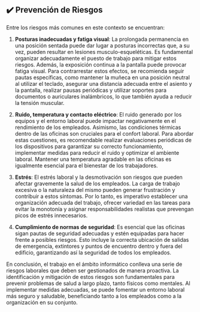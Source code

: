 ## ✔️ Prevención de Riesgos

Entre los riesgos más comunes en este contexto se encuentran:

1. **Posturas inadecuadas y fatiga visual**: La prolongada permanencia en una posición sentada puede dar lugar a posturas incorrectas que, a su vez, pueden resultar en lesiones musculo-esqueléticas. Es fundamental organizar adecuadamente el puesto de trabajo para mitigar estos riesgos. Además, la exposición continua a la pantalla puede provocar fatiga visual. Para contrarrestar estos efectos, se recomienda seguir pautas específicas, como mantener la muñeca en una posición neutral al utilizar el teclado, asegurar una distancia adecuada entre el asiento y la pantalla, realizar pausas periódicas y utilizar soportes para documentos o auriculares inalámbricos, lo que también ayuda a reducir la tensión muscular.

2. **Ruido, temperatura y contacto eléctrico**: El ruido generado por los equipos y el entorno laboral puede impactar negativamente en el rendimiento de los empleados. Asimismo, las condiciones térmicas dentro de las oficinas son cruciales para el confort laboral. Para abordar estas cuestiones, es recomendable realizar evaluaciones periódicas de los dispositivos para garantizar su correcto funcionamiento, implementar medidas para reducir el ruido y optimizar el ambiente laboral. Mantener una temperatura agradable en las oficinas es igualmente esencial para el bienestar de los trabajadores.

3. **Estrés**: El estrés laboral y la desmotivación son riesgos que pueden afectar gravemente la salud de los empleados. La carga de trabajo excesiva o la naturaleza del mismo pueden generar frustración y contribuir a estos síntomas. Por lo tanto, es imperativo establecer una organización adecuada del trabajo, ofrecer variedad en las tareas para evitar la monotonía y asignar responsabilidades realistas que prevengan picos de estrés innecesarios.

4. **Cumplimiento de normas de seguridad**: Es esencial que las oficinas sigan pautas de seguridad adecuadas y estén equipadas para hacer frente a posibles riesgos. Esto incluye la correcta ubicación de salidas de emergencia, extintores y puntos de encuentro dentro y fuera del edificio, garantizando así la seguridad de todos los empleados.

En conclusión, el trabajo en el ámbito informático conlleva una serie de riesgos laborales que deben ser gestionados de manera proactiva. La identificación y mitigación de estos riesgos son fundamentales para prevenir problemas de salud a largo plazo, tanto físicos como mentales. Al implementar medidas adecuadas, se puede fomentar un entorno laboral más seguro y saludable, beneficiando tanto a los empleados como a la organización en su conjunto.

